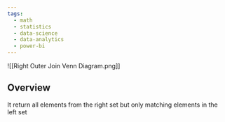 ```yaml
---
tags:
  - math
  - statistics
  - data-science
  - data-analytics
  - power-bi
---
```

![[Right Outer Join Venn Diagram.png]]

## Overview
It return all elements from the right set but only matching elements in the left set
